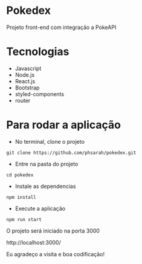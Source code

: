 # Pokedex
Projeto front-end com integração a PokeAPI

# Tecnologias

* Javascript
* Node.js
* React.js
* Bootstrap
* styled-components
* router

# Para rodar a aplicação

* No terminal, clone o projeto

```git clone https://github.com/phsarah/pokedex.git```

* Entre na pasta do projeto 

```cd pokedex```

* Instale as dependencias 

``` npm install ```

* Execute a aplicação 

```npm run start```

O projeto será iniciado na porta 3000

http://localhost:3000/


Eu agradeço a visita e boa codificação! 

